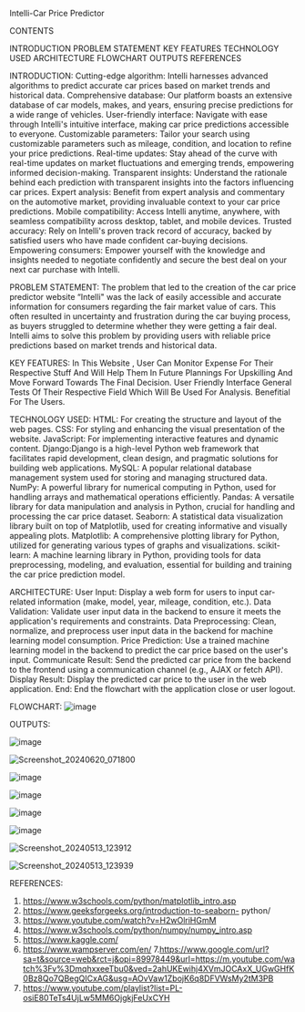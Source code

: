 Intelli-Car Price Predictor

CONTENTS

INTRODUCTION
PROBLEM STATEMENT
KEY FEATURES
TECHNOLOGY USED
ARCHITECTURE
FLOWCHART
OUTPUTS
REFERENCES


INTRODUCTION: 
Cutting-edge algorithm: Intelli harnesses advanced algorithms to predict accurate car prices based on market trends and historical data.
Comprehensive database: Our platform boasts an extensive database of car models, makes, and years, ensuring precise predictions for a wide range of vehicles.
User-friendly interface: Navigate with ease through Intelli's intuitive interface, making car price predictions accessible to everyone.
Customizable parameters: Tailor your search using customizable parameters such as mileage, condition, and location to refine your price predictions.
Real-time updates: Stay ahead of the curve with real-time updates on market fluctuations and emerging trends, empowering informed decision-making.
Transparent insights: Understand the rationale behind each prediction with transparent insights into the factors influencing car prices.
Expert analysis: Benefit from expert analysis and commentary on the automotive market, providing invaluable context to your car price predictions.
Mobile compatibility: Access Intelli anytime, anywhere, with seamless compatibility across desktop, tablet, and mobile devices.
Trusted accuracy: Rely on Intelli's proven track record of accuracy, backed by satisfied users who have made confident car-buying decisions.
Empowering consumers: Empower yourself with the knowledge and insights needed to negotiate confidently and secure the best deal on your next car purchase with Intelli.


PROBLEM STATEMENT: 
The problem that led to the creation of the car price predictor website “Intelli" was the lack of easily accessible and accurate information for consumers regarding the fair market value of cars. This often resulted in uncertainty and frustration during the car buying process, as buyers struggled to determine whether they were getting a fair deal. Intelli aims to solve this problem by providing users with reliable price predictions based on market trends and historical data.

KEY FEATURES: 
In This Website , User Can Monitor Expense For Their Respective  Stuff And Will Help Them In Future Plannings For Upskilling And Move Forward Towards The Final Decision.
User Friendly Interface
General Tests Of Their Respective Field Which Will Be Used For Analysis.
Benefitial For The Users.

TECHNOLOGY USED: 
HTML: For creating the structure and layout of the web pages.
CSS: For styling and enhancing the visual presentation of the website.
JavaScript: For implementing interactive features and dynamic content.
Django:Django is a high-level Python web framework that facilitates rapid development, clean design, and pragmatic solutions for building web applications.
MySQL: A popular relational database management system used for storing and managing structured data.
NumPy: A powerful library for numerical computing in Python, used for handling arrays and mathematical operations efficiently.
Pandas: A versatile library for data manipulation and analysis in Python, crucial for handling and processing the car price dataset.
Seaborn: A statistical data visualization library built on top of Matplotlib, used for creating informative and visually appealing plots.
Matplotlib: A comprehensive plotting library for Python, utilized for generating various types of graphs and visualizations.
scikit-learn: A machine learning library in Python, providing tools for data preprocessing, modeling, and evaluation, essential for building and training the car price prediction model.


ARCHITECTURE: 
User Input: Display a web form for users to input car-related information (make, model, year, mileage, condition, etc.).
Data Validation: Validate user input data in the backend to ensure it meets the application's requirements and constraints.
Data Preprocessing: Clean, normalize, and preprocess user input data in the backend for machine learning model consumption.
Price Prediction: Use a trained machine learning model in the backend to predict the car price based on the user's input.
Communicate Result: Send the predicted car price from the backend to the frontend using a communication channel (e.g., AJAX or fetch API).
Display Result: Display the predicted car price to the user in the web application.
End: End the flowchart with the application close or user logout.


FLOWCHART: 
![image](https://github.com/MukuSick2/Intelli--Car-price-Predictor-/assets/131860691/cb462059-afbd-4af4-bca5-e2bb13c1a518)

OUTPUTS: 

![image](https://github.com/MukuSick2/Intelli--Car-price-Predictor-/assets/131860691/d585c0eb-6fa4-4d1a-b8c5-91868cb5cb61)

![Screenshot_20240620_071800](https://github.com/MukuSick2/Intelli--Car-price-Predictor-/assets/131860691/c3ade419-1b7d-4644-aec9-eacd147b7145)

![image](https://github.com/MukuSick2/Intelli--Car-price-Predictor-/assets/131860691/34b512ef-f962-4339-94ef-7da192c03b93)

![image](https://github.com/MukuSick2/Intelli--Car-price-Predictor-/assets/131860691/b120402f-cc7f-468c-9ef8-097dbd5fc2fd)

![image](https://github.com/MukuSick2/Intelli--Car-price-Predictor-/assets/131860691/d8b9c03f-56bf-44f3-82c5-3df1251805ba)

![image](https://github.com/MukuSick2/Intelli--Car-price-Predictor-/assets/131860691/7a633312-4b9f-4add-aceb-79f2bdcba8ea)

![Screenshot_20240513_123912](https://github.com/MukuSick2/Intelli--Car-price-Predictor-/assets/131860691/8ee4cb32-a28c-4050-83c1-30433ab32c04)

![Screenshot_20240513_123939](https://github.com/MukuSick2/Intelli--Car-price-Predictor-/assets/131860691/5ef9cf61-aa72-4669-958b-8af0ef4af5da)


REFERENCES: 
1. https://www.w3schools.com/python/matplotlib_intro.asp 
2. https://www.geeksforgeeks.org/introduction-to-seaborn-  python/ 
3. https://www.youtube.com/watch?v=H2wOlriHGmM 
4. https://www.w3schools.com/python/numpy/numpy_intro.asp 
5. https://www.kaggle.com/ 
6. https://www.wampserver.com/en/ 
7.https://www.google.com/url?sa=t&source=web&rct=j&opi=89978449&url=https://m.youtube.com/watch%3Fv%3DmqhxxeeTbu0&ved=2ahUKEwihj4XVmJOCAxX_UGwGHfK0Bz8Qo7QBegQICxAG&usg=AOvVaw1ZbojK6q8DFVWsMy2tM3PB 
8. https://www.youtube.com/playlist?list=PL-osiE80TeTs4UjLw5MM6OjgkjFeUxCYH 
